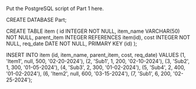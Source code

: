 Put the PostgreSQL script of Part 1 here.

CREATE DATABASE Part;

CREATE TABLE item
(
id INTEGER NOT NULL,
item_name VARCHAR(50) NOT NULL,
parent_item INTEGER REFERENCES item(id),
cost INTEGER NOT NULL,
req_date DATE NOT NULL,
PRIMARY KEY (id)
);

INSERT INTO item (id, item_name, parent_item, cost, req_date) VALUES
(1, 'Item1', null, 500, '02-20-2024'), (2, 'Sub1', 1, 200, '02-10-2024'),
(3, 'Sub2', 1, 300, '01-05-2024'), (4, 'Sub3', 2, 300, '01-02-2024'),
(5, 'Sub4', 2, 400, '01-02-2024'), (6, 'Item2', null, 600, '03-15-2024'),
(7, 'Sub1', 6, 200, '02-25-2024');


